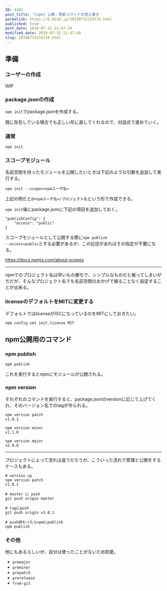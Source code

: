 ```yaml
---
ID: 4302
post_title: '[npm] 公開・更新コマンドの覚え書き'
permalink: https://b.0218.jp/20190715214734.html
published: true
post_date: 2019-07-15 21:47:34
modified_date: 2019-07-15 21:47:40
slug: 20190715214734.html
---
```

<h2>準備</h2>

<h3>ユーザーの作成</h3>

WIP

<!--more-->

<h3>package.jsonの作成</h3>

<code>npm init</code>でpackage.jsonを作成する。

既に存在している場合でも正しい形に直してくれるので、対話式で進めていく。

<h3>通常</h3>

<pre><code>npm init
</code></pre>

<h3>スコープモジュール</h3>

名前空間を持ったモジュールを公開したいときは下記のような引数を追加して実行する。

<pre><code>npm init --scope=&lt;npmユーザ名&gt;
</code></pre>

上記の例だと<code>@&lt;npmユーザ名&gt;/プロジェクト名</code>という形で作成できる。

<code>npm init</code>後にpackage.jsonに下記の項目を追加しておく。

<pre><code>"publishConfig": {
    "access": "public"
}
</code></pre>

スコープモジュールとして公開する際に<code>npm publish --access=public</code>とする必要があるが、この記述があればその指定が不要になる。

<a href="https://docs.npmjs.com/about-scopes">https://docs.npmjs.com/about-scopes</a>

<hr />

npmでのプロジェクト名は早いもの勝ちで、シンプルなものだと被ってしまいがちだが、そんなプロジェクト名でも名前空間のおかげで被ることなく設定することが出来る。

<h3>licenseのデフォルトをMITに変更する</h3>

デフォルトではlicenseがISCになっているのをMITにしておきたい。

<pre><code>npm config set init.license MIT
</code></pre>

<h2>npm公開用のコマンド</h2>

<h3>npm publish</h3>

<pre><code>npm publish
</code></pre>

これを実行するとnpmにモジュールが公開される。

<h3>npm version</h3>

それぞれのコマンドを実行すると、package.jsonのversionに応じて上げてくれ、そのバージョン名でのtagが作られる。

<pre><code>npm version patch
v1.0.1

npm version minor
v1.1.0

npm version major
v2.0.0
</code></pre>

<hr />

プロジェクトによって流れは違うだろうが、こういった流れで管理と公開をするケースもある。

<pre><code># version up
npm version patch
v1.0.1

# master に push
git push origin master

# tagにpush
git push origin v1.0.1

# push終わったらnpmにpublish
npm publish
</code></pre>

<h3>その他</h3>

他にもあるらしいが、自分は使ったことがないため割愛。

<ul>
<li><code>premajor</code></li>
<li><code>preminor</code></li>
<li><code>prepatch</code></li>
<li><code>prerelease</code></li>
<li><code>from-git</code></li>
</ul>